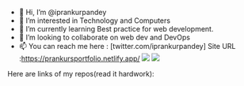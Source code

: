 - 👋 Hi, I’m @iprankurpandey
- 👀 I’m interested in Technology and Computers
- 🌱 I’m currently learning Best practice for web development.
- 💞️ I’m looking to collaborate on web dev and DevOps 
- 📫 You can reach me here : [twitter.com/iprankurpandey]
Site URL :https://prankursportfolio.netlify.app/
![](https://github.com/iprankurpandey/github-stats/blob/master/generated/overview.svg)
![](https://github.com/iprankurpandey/github-stats/blob/master/generated/languages.svg)



<!---
iprankurpandey/iprankurpandey is a ✨ special ✨ repository because its `README.md` (this file) appears on your GitHub profile.
You can click the Preview link to take a look at your changes.
--->
Here are links of my repos(read it hardwork):

